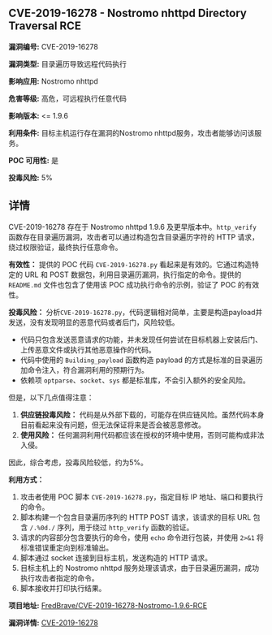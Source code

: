 ## CVE-2019-16278 - Nostromo nhttpd Directory Traversal RCE

**漏洞编号:** CVE-2019-16278

**漏洞类型:** 目录遍历导致远程代码执行

**影响应用:** Nostromo nhttpd

**危害等级:** 高危，可远程执行任意代码

**影响版本:** <= 1.9.6

**利用条件:** 目标主机运行存在漏洞的Nostromo nhttpd服务，攻击者能够访问该服务。

**POC 可用性:** 是

**投毒风险:** 5%

## 详情

CVE-2019-16278 存在于 Nostromo nhttpd 1.9.6 及更早版本中。`http_verify` 函数存在目录遍历漏洞，攻击者可以通过构造包含目录遍历字符的 HTTP 请求，绕过权限验证，最终执行任意命令。

**有效性：**
提供的 POC 代码 `CVE-2019-16278.py` 看起来是有效的。它通过构造特定的 URL 和 POST 数据包，利用目录遍历漏洞，执行指定的命令。提供的 `README.md` 文件也包含了使用该 POC 成功执行命令的示例，验证了 POC 的有效性。

**投毒风险：**
分析`CVE-2019-16278.py`，代码逻辑相对简单，主要是构造payload并发送，没有发现明显的恶意代码或者后门，风险较低。
*   代码只包含发送恶意请求的功能，并未发现任何尝试在目标机器上安装后门、上传恶意文件或执行其他恶意操作的代码。
*   代码中使用的 `Building_payload` 函数构造 payload 的方式是标准的目录遍历加命令注入，符合漏洞利用的预期行为。
*   依赖项 `optparse`、`socket`、`sys` 都是标准库，不会引入额外的安全风险。

但是，以下几点值得注意：
1.  **供应链投毒风险：** 代码是从外部下载的，可能存在供应链风险。虽然代码本身目前看起来没有问题，但无法保证将来是否会被恶意修改。
2.  **使用风险：** 任何漏洞利用代码都应该在授权的环境中使用，否则可能构成非法入侵。

因此，综合考虑，投毒风险较低，约为5%。

**利用方式：**
1.  攻击者使用 POC 脚本 `CVE-2019-16278.py`，指定目标 IP 地址、端口和要执行的命令。
2.  脚本构建一个包含目录遍历序列的 HTTP POST 请求，该请求的目标 URL 包含 `/.%0d./` 序列，用于绕过 `http_verify` 函数的验证。
3.  请求的内容部分包含要执行的命令，使用 `echo` 命令进行包装，并使用 `2>&1` 将标准错误重定向到标准输出。
4.  脚本通过 socket 连接到目标主机，发送构造的 HTTP 请求。
5.  目标主机上的 Nostromo nhttpd 服务处理该请求，由于目录遍历漏洞，成功执行攻击者指定的命令。
6.  脚本接收并打印执行结果。

**项目地址:** [FredBrave/CVE-2019-16278-Nostromo-1.9.6-RCE](https://github.com/FredBrave/CVE-2019-16278-Nostromo-1.9.6-RCE)

**漏洞详情:** [CVE-2019-16278](https://nvd.nist.gov/vuln/detail/CVE-2019-16278)